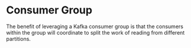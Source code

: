 # Consumer Group


The benefit of leveraging a Kafka consumer group is that the consumers within the group will coordinate to split the work of reading from different partitions.


